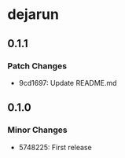 # dejarun

## 0.1.1

### Patch Changes

- 9cd1697: Update README.md

## 0.1.0

### Minor Changes

- 5748225: First release
